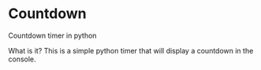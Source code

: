 # Countdown
Countdown timer in python

What is it?
This is a simple python timer that will display a countdown in the console.
